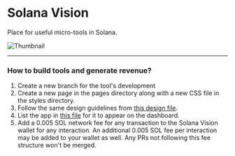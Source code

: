 # Solana Vision

Place for useful micro-tools in Solana.

![Thumbnail](https://sbfi4lagmnuceynmtfg5mcpyp4lowkzlawwdfjxme5nsda5nj4.arweave.net/kEqOLAZjaCJhrJlN1gn4fx-brKysFrDKm7CdbIYOtT4)

---

### How to build tools and generate revenue?

1. Create a new branch for the tool's development
2. Create a new page in the pages directory along with a new CSS file in the styles directory.
3. Follow the same design guidelines from [this design file](https://www.figma.com/file/c793cLhbqWrm4pa8DqkHfp/Solana-Vision?node-id=810%3A15656).
4. List the app in [this file](https://github.com/KunalBagaria/solana-vision/blob/main/components/apps.ts) for it to appear on the dashboard.
5. Add a 0.005 SOL network fee for any transaction to the Solana Vision wallet for any interaction. An additional 0.005 SOL fee per interaction may be added to your wallet as well. Any PRs not following this fee structure won't be merged.


